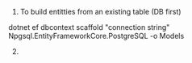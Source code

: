1. To build entitties from an existing table (DB first)

dotnet ef dbcontext scaffold "connection string" Npgsql.EntityFrameworkCore.PostgreSQL -o Models

2. 